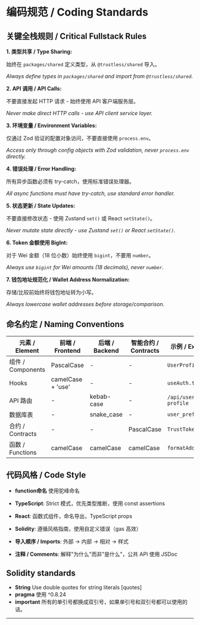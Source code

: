 # 编码规范 / Coding Standards

## 关键全栈规则 / Critical Fullstack Rules

**1. 类型共享 / Type Sharing:**

始终在 `packages/shared` 定义类型，从 `@trustless/shared` 导入。

_Always define types in `packages/shared` and import from `@trustless/shared`._

**2. API 调用 / API Calls:**

不要直接发起 HTTP 请求 - 始终使用 API 客户端服务层。

_Never make direct HTTP calls - use API client service layer._

**3. 环境变量 / Environment Variables:**

仅通过 Zod 验证的配置对象访问，不要直接使用 `process.env`。

_Access only through config objects with Zod validation, never `process.env` directly._

**4. 错误处理 / Error Handling:**

所有异步函数必须有 try-catch，使用标准错误处理器。

_All async functions must have try-catch, use standard error handler._

**5. 状态更新 / State Updates:**

不要直接修改状态 - 使用 Zustand `set()` 或 React `setState()`。

_Never mutate state directly - use Zustand `set()` or React `setState()`._

**6. Token 金额使用 BigInt:**

对于 Wei 金额（18 位小数）始终使用 `bigint`，不要用 `number`。

_Always use `bigint` for Wei amounts (18 decimals), never `number`._

**7. 钱包地址规范化 / Wallet Address Normalization:**

存储/比较前始终将钱包地址转为小写。

_Always lowercase wallet addresses before storage/comparison._

## 命名约定 / Naming Conventions

| 元素 / Element    | 前端 / Frontend   | 后端 / Backend | 智能合约 / Contracts | 示例 / Example      |
| ----------------- | ----------------- | -------------- | -------------------- | ------------------- |
| 组件 / Components | PascalCase        | -              | -                    | `UserProfile.tsx`   |
| Hooks             | camelCase + 'use' | -              | -                    | `useAuth.ts`        |
| API 路由          | -                 | kebab-case     | -                    | `/api/user-profile` |
| 数据库表          | -                 | snake_case     | -                    | `user_preferences`  |
| 合约 / Contracts  | -                 | -              | PascalCase           | `TrustToken.sol`    |
| 函数 / Functions  | camelCase         | camelCase      | camelCase            | `formatAddress()`   |

## 代码风格 / Code Style

- **function命名** 使用驼峰命名

- **TypeScript**: Strict 模式，优先类型推断，使用 const assertions
- **React**: 函数式组件，命名导出，TypeScript props
- **Solidity**: 遵循风格指南，使用自定义错误（gas 高效）
- **导入顺序 / Imports**: 外部 → 内部 → 相对 → 样式
- **注释 / Comments**: 解释"为什么"而非"是什么"，公共 API 使用 JSDoc

## Solidity standards

- **String** Use double quotes for string literals [quotes]
- **pragma** 使用 ^0.8.24
- **important** 所有的单引号都换成双引号，如果单引号和双引号都可以使用的话。

---

